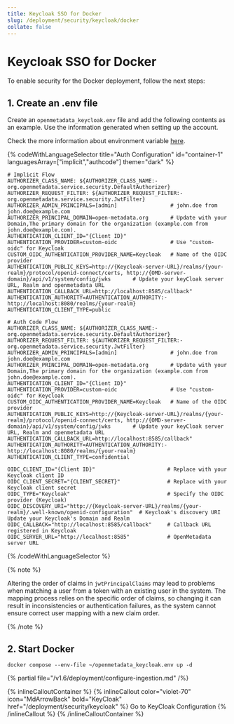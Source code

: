 ```yaml
---
title: Keycloak SSO for Docker
slug: /deployment/security/keycloak/docker
collate: false
---
```


# Keycloak SSO for Docker

To enable security for the Docker deployment, follow the next steps:

## 1. Create an .env file

Create an `openmetadata_keycloak.env` file and add the following contents as an example. Use the information
generated when setting up the account.



Check the more information about environment variable [here](/deployment/security/configuration-parameters).


{% codeWithLanguageSelector title="Auth Configuration" id="container-1" languagesArray=["implicit","authcode"] theme="dark" %}

```implicit
# Implicit Flow
AUTHORIZER_CLASS_NAME: ${AUTHORIZER_CLASS_NAME:-org.openmetadata.service.security.DefaultAuthorizer}
AUTHORIZER_REQUEST_FILTER: ${AUTHORIZER_REQUEST_FILTER:-org.openmetadata.service.security.JwtFilter}
AUTHORIZER_ADMIN_PRINCIPALS=[admin]                 # john.doe from john.doe@example.com
AUTHORIZER_PRINCIPAL_DOMAIN=open-metadata.org       # Update with your Domain,The primary domain for the organization (example.com from john.doe@example.com).
AUTHENTICATION_CLIENT_ID="{Client ID}"
AUTHENTICATION_PROVIDER=custom-oidc                 # Use "custom-oidc" for Keycloak
CUSTOM_OIDC_AUTHENTICATION_PROVIDER_NAME=Keycloak   # Name of the OIDC provider
AUTHENTICATION_PUBLIC_KEYS=http://{Keycloak-server-URL}/realms/{your-realm}/protocol/openid-connect/certs, http://{OMD-server-domain}/api/v1/system/config/jwks       # Update your keyCloak server URL, Realm and openmetadata URL
AUTHENTICATION_CALLBACK_URL=http://localhost:8585/callback"
AUTHENTICATION_AUTHORITY=AUTHENTICATION_AUTHORITY:-http://localhost:8080/realms/{your-realm}
AUTHENTICATION_CLIENT_TYPE=public

```

```authcode
# Auth Code Flow 
AUTHORIZER_CLASS_NAME: ${AUTHORIZER_CLASS_NAME:-org.openmetadata.service.security.DefaultAuthorizer}
AUTHORIZER_REQUEST_FILTER: ${AUTHORIZER_REQUEST_FILTER:-org.openmetadata.service.security.JwtFilter}
AUTHORIZER_ADMIN_PRINCIPALS=[admin]                 # john.doe from john.doe@example.com
AUTHORIZER_PRINCIPAL_DOMAIN=open-metadata.org       # Update with your Domain,The primary domain for the organization (example.com from john.doe@example.com).
AUTHENTICATION_CLIENT_ID="{Client ID}"
AUTHENTICATION_PROVIDER=custom-oidc                 # Use "custom-oidc" for Keycloak
CUSTOM_OIDC_AUTHENTICATION_PROVIDER_NAME=Keycloak   # Name of the OIDC provider
AUTHENTICATION_PUBLIC_KEYS=http://{Keycloak-server-URL}/realms/{your-realm}/protocol/openid-connect/certs, http://{OMD-server-domain}/api/v1/system/config/jwks       # Update your keyCloak server URL, Realm and openmetadata URL
AUTHENTICATION_CALLBACK_URL=http://localhost:8585/callback"
AUTHENTICATION_AUTHORITY=AUTHENTICATION_AUTHORITY:-http://localhost:8080/realms/{your-realm}
AUTHENTICATION_CLIENT_TYPE=confidential

OIDC_CLIENT_ID="{Client ID}"                       # Replace with your Keycloak client ID
OIDC_CLIENT_SECRET="{CLIENT_SECRET}"               # Replace with your Keycloak client secret
OIDC_TYPE="Keycloak"                               # Specify the OIDC provider (Keycloak)
OIDC_DISCOVERY_URI="http://{Keycloak-server-URL}/realms/{your-realm}/.well-known/openid-configuration"  # Keycloak's discovery URI Update your Keycloak's Domain and Realm
OIDC_CALLBACK="http://localhost:8585/callback"     # Callback URL registered in Keycloak
OIDC_SERVER_URL="http://localhost:8585"            # OpenMetadata server URL
```
{% /codeWithLanguageSelector %}

{% note %}

Altering the order of claims in `jwtPrincipalClaims` may lead to problems when matching a user from a token with an existing user in the system. The mapping process relies on the specific order of claims, so changing it can result in inconsistencies or authentication failures, as the system cannot ensure correct user mapping with a new claim order.

{% /note %}

## 2. Start Docker

```commandline
docker compose --env-file ~/openmetadata_keycloak.env up -d
```

{% partial file="/v1.6/deployment/configure-ingestion.md" /%}


{% inlineCalloutContainer %}
  {% inlineCallout
    color="violet-70"
    icon="MdArrowBack"
    bold="KeyCloak"
    href="/deployment/security/keycloak" %}
    Go to KeyCloak Configuration
  {% /inlineCallout %}
{% /inlineCalloutContainer %}

